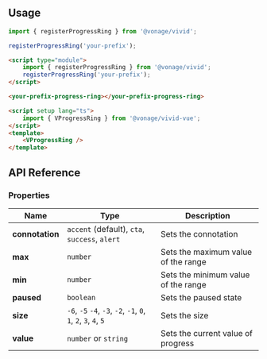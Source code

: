 ## Usage

<vwc-tabs gutters="none">
<vwc-tab label="Web component"></vwc-tab>
<vwc-tab-panel>

```js
import { registerProgressRing } from '@vonage/vivid';

registerProgressRing('your-prefix');
```

```html preview
<script type="module">
	import { registerProgressRing } from '@vonage/vivid';
	registerProgressRing('your-prefix');
</script>

<your-prefix-progress-ring></your-prefix-progress-ring>
```

</vwc-tab-panel>
<vwc-tab label="Vue"></vwc-tab>
<vwc-tab-panel>

```html
<script setup lang="ts">
	import { VProgressRing } from '@vonage/vivid-vue';
</script>
<template>
	<VProgressRing />
</template>
```

</vwc-tab-panel>
</vwc-tabs>

## API Reference

### Properties

<div class="table-wrapper">

| Name            | Type                                                            | Description                         |
| --------------- | --------------------------------------------------------------- | ----------------------------------- |
| **connotation** | `accent` (default), `cta`, `success`, `alert`                   | Sets the connotation                |
| **max**         | `number`                                                        | Sets the maximum value of the range |
| **min**         | `number`                                                        | Sets the minimum value of the range |
| **paused**      | `boolean`                                                       | Sets the paused state               |
| **size**        | `-6`, `-5` `-4`, `-3`, `-2`, `-1`, `0`, `1`, `2`, `3`, `4`, `5` | Sets the size                       |
| **value**       | `number` or `string`                                            | Sets the current value of progress  |

</div>
